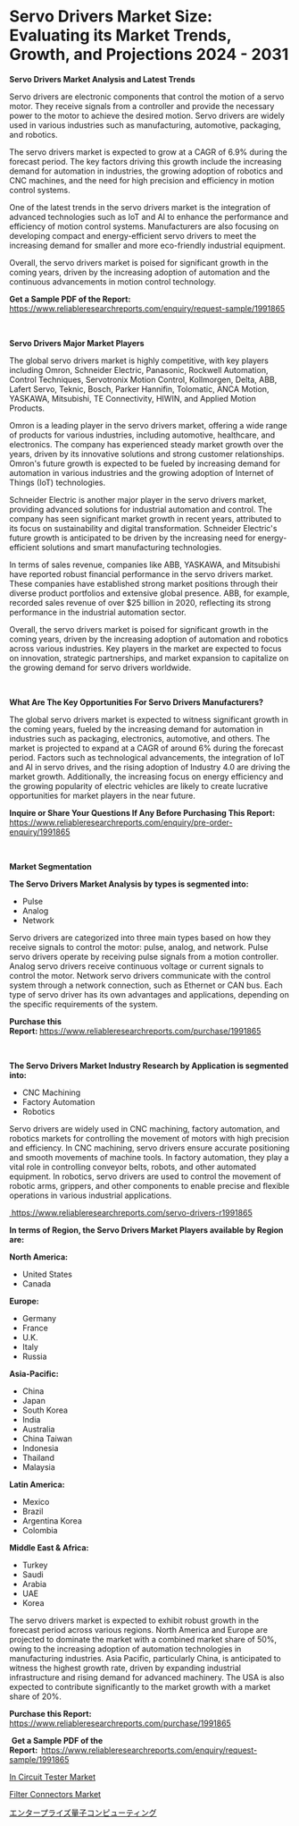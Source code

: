 <p><h1>Servo Drivers Market Size: Evaluating its Market Trends, Growth, and Projections 2024 - 2031</h1></p><p><strong>Servo Drivers Market Analysis and Latest Trends</strong></p>
<p><p>Servo drivers are electronic components that control the motion of a servo motor. They receive signals from a controller and provide the necessary power to the motor to achieve the desired motion. Servo drivers are widely used in various industries such as manufacturing, automotive, packaging, and robotics.</p><p>The servo drivers market is expected to grow at a CAGR of 6.9% during the forecast period. The key factors driving this growth include the increasing demand for automation in industries, the growing adoption of robotics and CNC machines, and the need for high precision and efficiency in motion control systems.</p><p>One of the latest trends in the servo drivers market is the integration of advanced technologies such as IoT and AI to enhance the performance and efficiency of motion control systems. Manufacturers are also focusing on developing compact and energy-efficient servo drivers to meet the increasing demand for smaller and more eco-friendly industrial equipment.</p><p>Overall, the servo drivers market is poised for significant growth in the coming years, driven by the increasing adoption of automation and the continuous advancements in motion control technology.</p></p>
<p><strong>Get a Sample PDF of the Report:&nbsp;</strong> <a href="https://www.reliableresearchreports.com/enquiry/request-sample/1991865">https://www.reliableresearchreports.com/enquiry/request-sample/1991865</a></p>
<p>&nbsp;</p>
<p><strong>Servo Drivers Major Market Players</strong></p>
<p><p>The global servo drivers market is highly competitive, with key players including Omron, Schneider Electric, Panasonic, Rockwell Automation, Control Techniques, Servotronix Motion Control, Kollmorgen, Delta, ABB, Lafert Servo, Teknic, Bosch, Parker Hannifin, Tolomatic, ANCA Motion, YASKAWA, Mitsubishi, TE Connectivity, HIWIN, and Applied Motion Products.</p><p>Omron is a leading player in the servo drivers market, offering a wide range of products for various industries, including automotive, healthcare, and electronics. The company has experienced steady market growth over the years, driven by its innovative solutions and strong customer relationships. Omron's future growth is expected to be fueled by increasing demand for automation in various industries and the growing adoption of Internet of Things (IoT) technologies.</p><p>Schneider Electric is another major player in the servo drivers market, providing advanced solutions for industrial automation and control. The company has seen significant market growth in recent years, attributed to its focus on sustainability and digital transformation. Schneider Electric's future growth is anticipated to be driven by the increasing need for energy-efficient solutions and smart manufacturing technologies.</p><p>In terms of sales revenue, companies like ABB, YASKAWA, and Mitsubishi have reported robust financial performance in the servo drivers market. These companies have established strong market positions through their diverse product portfolios and extensive global presence. ABB, for example, recorded sales revenue of over $25 billion in 2020, reflecting its strong performance in the industrial automation sector.</p><p>Overall, the servo drivers market is poised for significant growth in the coming years, driven by the increasing adoption of automation and robotics across various industries. Key players in the market are expected to focus on innovation, strategic partnerships, and market expansion to capitalize on the growing demand for servo drivers worldwide.</p></p>
<p>&nbsp;</p>
<p><strong>What Are The Key Opportunities For Servo Drivers Manufacturers?</strong></p>
<p><p>The global servo drivers market is expected to witness significant growth in the coming years, fueled by the increasing demand for automation in industries such as packaging, electronics, automotive, and others. The market is projected to expand at a CAGR of around 6% during the forecast period. Factors such as technological advancements, the integration of IoT and AI in servo drives, and the rising adoption of Industry 4.0 are driving the market growth. Additionally, the increasing focus on energy efficiency and the growing popularity of electric vehicles are likely to create lucrative opportunities for market players in the near future.</p></p>
<p><strong>Inquire or Share Your Questions If Any Before Purchasing This Report:</strong> <a href="https://www.reliableresearchreports.com/enquiry/pre-order-enquiry/1991865">https://www.reliableresearchreports.com/enquiry/pre-order-enquiry/1991865</a></p>
<p>&nbsp;</p>
<p><strong>Market Segmentation</strong></p>
<p><strong>The Servo Drivers Market Analysis by types is segmented into:</strong></p>
<p><ul><li>Pulse</li><li>Analog</li><li>Network</li></ul></p>
<p><p>Servo drivers are categorized into three main types based on how they receive signals to control the motor: pulse, analog, and network. Pulse servo drivers operate by receiving pulse signals from a motion controller. Analog servo drivers receive continuous voltage or current signals to control the motor. Network servo drivers communicate with the control system through a network connection, such as Ethernet or CAN bus. Each type of servo driver has its own advantages and applications, depending on the specific requirements of the system.</p></p>
<p><strong>Purchase this Report:&nbsp;</strong><a href="https://www.reliableresearchreports.com/purchase/1991865">https://www.reliableresearchreports.com/purchase/1991865</a></p>
<p>&nbsp;</p>
<p><strong>The Servo Drivers Market Industry Research by Application is segmented into:</strong></p>
<p><ul><li>CNC Machining</li><li>Factory Automation</li><li>Robotics</li></ul></p>
<p><p>Servo drivers are widely used in CNC machining, factory automation, and robotics markets for controlling the movement of motors with high precision and efficiency. In CNC machining, servo drivers ensure accurate positioning and smooth movements of machine tools. In factory automation, they play a vital role in controlling conveyor belts, robots, and other automated equipment. In robotics, servo drivers are used to control the movement of robotic arms, grippers, and other components to enable precise and flexible operations in various industrial applications.</p></p>
<p><a href="https://www.reliableresearchreports.com/servo-drivers-r1991865">&nbsp;https://www.reliableresearchreports.com/servo-drivers-r1991865</a></p>
<p><strong>In terms of Region, the Servo Drivers Market Players available by Region are:</strong></p>
<p>
    <p> <strong> North America: </strong>
        <ul>
            <li>United States</li>
            <li>Canada</li>
        </ul>
        </p> 
    <p> <strong> Europe: </strong>
        <ul>
            <li>Germany</li>
            <li>France</li>
            <li>U.K.</li>
            <li>Italy</li>
            <li>Russia</li>
        </ul>
        </p> 
    <p> <strong> Asia-Pacific: </strong>
        <ul>
            <li>China</li>
            <li>Japan</li>
            <li>South Korea</li>
            <li>India</li>
            <li>Australia</li>
            <li>China Taiwan</li>
            <li>Indonesia</li>
            <li>Thailand</li>
            <li>Malaysia</li>
        </ul>
        </p> 
    <p> <strong> Latin America: </strong>
        <ul>
            <li>Mexico</li>
            <li>Brazil</li>
            <li>Argentina Korea</li>
            <li>Colombia</li>
        </ul>
        </p> 
    <p> <strong> Middle East & Africa: </strong>
        <ul>
            <li>Turkey</li>
            <li>Saudi</li>
            <li>Arabia</li>
            <li>UAE</li>
            <li>Korea</li>
        </ul>
    </p>
    </p>
<p><p>The servo drivers market is expected to exhibit robust growth in the forecast period across various regions. North America and Europe are projected to dominate the market with a combined market share of 50%, owing to the increasing adoption of automation technologies in manufacturing industries. Asia Pacific, particularly China, is anticipated to witness the highest growth rate, driven by expanding industrial infrastructure and rising demand for advanced machinery. The USA is also expected to contribute significantly to the market growth with a market share of 20%.</p></p>
<p><strong>Purchase this Report: </strong><a href="https://www.reliableresearchreports.com/purchase/1991865">https://www.reliableresearchreports.com/purchase/1991865</a></p>
<p>&nbsp;<strong>Get a Sample PDF of the Report:&nbsp;&nbsp;</strong><a href="https://www.reliableresearchreports.com/enquiry/request-sample/1991865">https://www.reliableresearchreports.com/enquiry/request-sample/1991865</a></p>
<p><strong></strong></p>
<p><p><a href="https://automatic-knee-4c7.notion.site/In-Circuit-Tester-Market-The-Key-To-Successful-Business-Strategy-Forecast-Till-2031-3354d458d1444394b66e941edf4436a9">In Circuit Tester Market</a></p><p><a href="https://github.com/brenzgnarento/Market-Research-Report-List-2/blob/main/filter-connectors-market.md">Filter Connectors Market</a></p><p><a href="https://github.com/Sophiaard2003/Market-Research-Report-List-1/blob/main/958373427741.md">エンタープライズ量子コンピューティング</a></p></p>